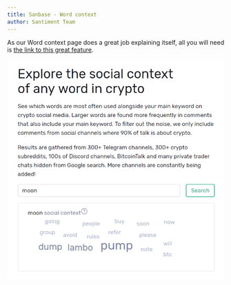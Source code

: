 ```yaml
---
title: Sanbase - Word context
author: Santiment Team
---
```


As our Word context page does a great job explaining itself, all you
will need is [the link to this great
feature](https://app.santiment.net/labs/wordcloud).

![](10_word_context.png)
